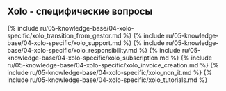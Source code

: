 ## Xolo - специфические вопросы

{% include ru/05-knowledge-base/04-xolo-specific/xolo_transition_from_gestor.md %}
{% include ru/05-knowledge-base/04-xolo-specific/xolo_support.md %}
{% include ru/05-knowledge-base/04-xolo-specific/xolo_responsibility.md %}
{% include ru/05-knowledge-base/04-xolo-specific/xolo_subscription.md %}
{% include ru/05-knowledge-base/04-xolo-specific/xolo_invoice_creation.md %}
{% include ru/05-knowledge-base/04-xolo-specific/xolo_non_it.md %}
{% include ru/05-knowledge-base/04-xolo-specific/xolo_tutorials.md %}
